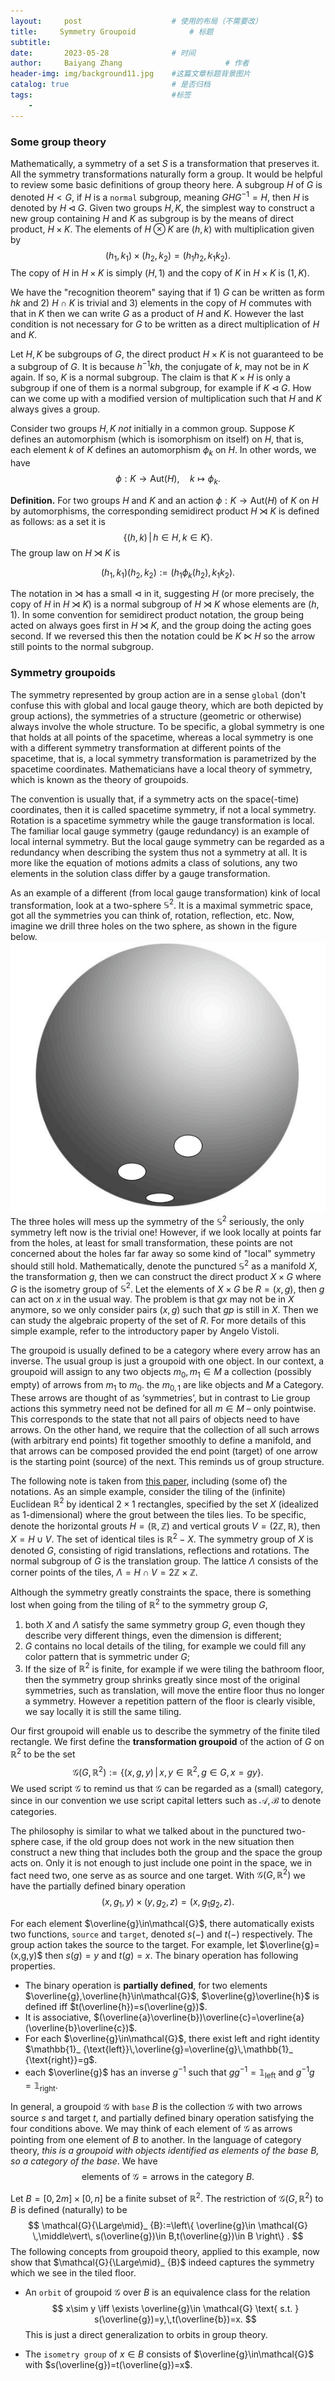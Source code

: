 ```yaml
---
layout:     post   				    # 使用的布局（不需要改）
title:     Symmetry Groupoid			# 标题 
subtitle:   
date:       2023-05-28 				# 时间
author:     Baiyang Zhang 						# 作者
header-img: img/background11.jpg 	#这篇文章标题背景图片
catalog: true 						# 是否归档
tags:								#标签
    - 
---
```


### Some group theory 

Mathematically, a symmetry of a set $S$ is a transformation that preserves it. All the symmetry transformations naturally form a group. It would be helpful to review some basic definitions of group theory here. A subgroup $H$ of $G$ is denoted $H<G$, if $H$ is a `normal` subgroup, meaning $GHG^{-1}=H$, then $H$ is denoted by $H\lhd G$. Given two groups $H,K$, the simplest way to construct a new group containing $H$ and $K$ as subgroup is by the means of direct product, $H\times K$. The elements of $H\otimes K$ are $(h,k)$ with multiplication given by
$$(h_ {1},k_ {1})\times(h_ {2},k_ {2})=(h_ {1}h_ {2},k_ {1}k_ {2}).$$
The copy of $H$ in $H\times K$ is simply $(H,1)$ and the copy of $K$ in $H\times K$ is $(1,K)$. 

We have the "recognition theorem" saying that if 1) $G$ can be written as form $hk$ and 2) $H\cap K$ is trivial and 3) elements in the copy of $H$ commutes with that in $K$ then we can write $G$ as a product of $H$ and $K$. However the last condition is not necessary for $G$ to be written as a direct multiplication of $H$ and $K$. 

Let $H,K$ be subgroups of $G$, the direct product $H\times K$ is not guaranteed to be a subgroup of $G$. It is because $h^{-1}kh$, the conjugate of $k$, may not be in $K$ again. If so, $K$ is a normal subgroup. The claim is that $K\times H$ is only a subgroup if one of them is a normal subgroup, for example if $K\lhd G$. How can we come up with a modified version of multiplication such that $H$ and $K$ always gives a group. 

Consider two groups $H,K$ *not* initially in a common group. Suppose $K$ defines an automorphism (which is isomorphism on itself) on $H$, that is, each element $k$ of $K$ defines an automorphism $\phi_ {k}$ on $H$. In other words, we have 
$$
\phi: K\to \text{Aut}(H),\quad k\mapsto \phi_ {k}.
$$

**Definition.** For two groups $H$ and $K$ and an action $\phi: K\to \text{Aut}(H)$ of $K$ on $H$ by automorphisms, the corresponding semidirect product $H\rtimes K$ is defined as follows: as a set it is 
$$
\left\{ (h,k) \,\middle\vert\, h\in H,k\in K \right\}.
$$
The group law on $H\rtimes K$ is

$$
(h_ {1},k_ {1})(h_ {2},k_ {2}):=(h_ {1}\phi_ {k}(h_ {2}),k_ {1}k_ {2}).
$$

The notation in $\rtimes$ has a small $\lhd$ in it, suggesting $H$ (or more precisely, the copy of $H$ in $H\rtimes K$) is a normal subgroup of $H\rtimes K$ whose elements are $(h,1)$. In some convention for semidirect product notation, the group being acted on always goes first in $H\rtimes K$, and the group doing the acting goes second. If we reversed this then the notation could be $K\ltimes H$ so the arrow still points to the normal subgroup.

### Symmetry groupoids

The symmetry represented by group action are in a sense `global` (don't confuse this with global and local gauge theory, which are both depicted by group actions), the symmetries of a structure (geometric or otherwise) always involve the whole structure. To be specific, a global symmetry is one that holds at all points of the spacetime, whereas a local symmetry is one with a different symmetry transformation at different points of the spacetime, that is, a local symmetry transformation is parametrized by the spacetime coordinates. Mathematicians have a local theory of symmetry, which is known as the theory of groupoids. 

The convention is usually that, if a symmetry acts on the space(-time) coordinates, then it is called spacetime symmetry, if not a local symmetry. Rotation is a spacetime symmetry while the gauge transformation is local. The familiar local gauge symmetry (gauge redundancy) is an example of local internal symmetry. But the local gauge symmetry can be regarded as a redundancy when describing the system thus not a symmetry at all. It is more like the equation of motions admits a class of solutions, any two elements in the solution class differ by a gauge transformation.

As an example of a different (from local gauge transformation) kink of local transformation, look at a two-sphere $\mathbb{S}^{2}$.  It is a maximal symmetric space, got all the symmetries you can think of, rotation, reflection, etc. Now, imagine we drill three holes on the two sphere, as shown in the figure below.
![](/img/3holes.png)
The three holes will mess up the symmetry of the $\mathbb{S}^{2}$ seriously, the only symmetry left now is the trivial one! However, if we look locally at points far from the holes, at least for small transformation, these points are not concerned about the holes far far away so some kind of "local" symmetry should still hold. Mathematically, denote the punctured $\mathbb{S}^{2}$ as a manifold $X$, the transformation $g$, then we can construct the direct product $X\times G$ where $G$ is the isometry group of $\mathbb{S}^{2}$. Let the elements of $X\times G$ be $R=(x,g)$, then $g$ can act on $x$ in the usual way. The problem is that $gx$ may not be in $X$ anymore, so we only consider pairs $(x,g)$ such that $gp$ is still in $X$. Then we can study the algebraic property of the set of $R$. For more details of this simple example, refer to the introductory paper by Angelo Vistoli.

The groupoid is usually defined to be a category where every arrow has an inverse. The usual group is just a groupoid with one object. In our context, a groupoid will assign to any two objects $m_ {0}, m_ {1} ∈ M$ a collection (possibly empty) of arrows from $m_ {1}$ to $m_ {0}$. the $m_ {0,1}$ are like objects and $M$ a Category. These arrows are thought of as ‘symmetries’, but in contrast to Lie group actions this symmetry need not be defined for all $m\in M$ – only pointwise. This corresponds to the state that not all pairs of objects need to have arrows. On the other hand, we require that the collection of all such arrows (with arbitrary end points) fit together smoothly to define a manifold, and that arrows can be composed provided the end point (target) of one arrow is the starting point (source) of the next. This reminds us of group structure.

The following note is taken from [this paper](https://www.ams.org/notices/199607/weinstein.pdf), including (some of) the notations. As an simple example, consider the tiling of the (infinite) Euclidean $\mathbb{R}^{2}$ by identical $2\times 1$ rectangles, specified by the set $X$ (idealized as 1-dimensional) where the grout between the tiles lies. To be specific, denote the horizontal grouts $H=(\mathbb{R},\mathbb{Z})$ and vertical grouts $V=(2\mathbb{Z},\mathbb{R})$, then $X=H\cup V$. The set of identical tiles is $\mathbb{R}^{2}-X$. The symmetry group of $X$ is denoted $G$, consisting of rigid translations, reflections and rotations. The normal subgroup of $G$ is the translation group. The lattice $\Lambda$ consists of the corner points of the tiles, $\Lambda=H\cap V=2\mathbb{Z}\times\mathbb{Z}$. 

Although the symmetry greatly constraints the space, there is something lost when going from the tiling of $\mathbb{R}^{2}$ to the symmetry group $G$, 
1. both $X$ and $\Lambda$ satisfy the same symmetry group $G$, even though they describe very different things, even the dimension is different;
2. $G$ contains no local details of the tiling, for example we could fill any color pattern that is symmetric under $G$;
3. If the size of $\mathbb{R}^{2}$ is finite, for example if we were tiling the bathroom floor, then the symmetry group shrinks greatly since most of the original symmetries, such as translation, will move the entire floor thus no longer a symmetry. However a repetition pattern of the floor is clearly visible, we say locally it is still the same tiling. 

Our first groupoid will enable us to describe the symmetry of the finite tiled rectangle. We first define the **transformation groupoid** of the action of $G$ on $\mathbb{R}^{2}$ to be the set 
$$
\mathcal{G}(G,\mathbb{R}^{2}):= \left\{ (x,g,y) \,\middle\vert\, x,y\in \mathbb{R}^{2},g\in G,x=gy \right\} .
$$
We used script $\mathcal{G}$ to remind us that $\mathcal{G}$ can be regarded as a (small) category, since in our convention we use script capital letters such as $\mathcal{A},\mathcal{B}$ to denote categories. 

The philosophy is similar to what we talked about in the punctured two-sphere case, if the old group does not work in the new situation then construct a new thing that includes both the group and the space the group acts on. Only it is not enough to just include one point in the space, we in fact need two, one serve as as source and one target. With $\mathcal{G}(G,\mathbb{R}^{2})$ we have the partially defined binary operation 
$$
(x,g_ {1},y)\times (y,g_ {2},z) = (x,g_ {1}g_ {2},z).
$$

For each element $\overline{g}\in\mathcal{G}$, there automatically exists two functions, `source` and `target`, denoted $s(-)$ and $t(-)$ respectively. The group action takes the source to the target. For example, let $\overline{g}=(x,g,y)$ then $s(g)=y$ and $t(g) = x$. The binary operation has following properties.

- The binary operation is **partially defined**, for two elements $\overline{g},\overline{h}\in\mathcal{G}$, $\overline{g}\overline{h}$ is defined iff $t(\overline{h})=s(\overline{g})$. 
- It is associative, $(\overline{a}\overline{b})\overline{c}=\overline{a}(\overline{b}\overline{c})$.
- For each $\overline{g}\in\mathcal{G}$, there exist left and right identity $\mathbb{1}_ {\text{left}}\,\overline{g}=\overline{g}\,\mathbb{1}_ {\text{right}}=g$. 
- each $\overline{g}$ has an inverse $g^{-1}$ such that $g g^{-1}=\mathbb{1}_ {\text{left}}$ and $g^{-1}g=\mathbb{1}_ {\text{right}}$.

In general, a groupoid $\mathcal{G}$ with `base` $B$ is the collection $\mathcal{G}$ with two arrows source $s$ and target $t$, and partially defined binary operation satisfying the four conditions above. We may think of each element of $\mathcal{G}$ as arrows pointing from one element of $B$ to another. In the language of category theory, *this is a groupoid with objects identified as elements of the base $B$, so a category of the base*. We have 
$$
\text{elements of }\mathcal{G} = \text{arrows in the category }B.
$$

Let $B=[0,2m]\times[0,n]$ be a finite subset of $\mathbb{R}^{2}$. The restriction of $\mathcal{G}(G,\mathbb{R}^{2})$ to $B$ is defined (naturally) to be
$$
\mathcal{G}{\Large\mid}_ {B}:=\left\{ \overline{g}\in \mathcal{G} \,\middle\vert\, s(\overline{g})\in B,t(\overline{g})\in B \right\}  .
$$
The following concepts from groupoid theory, applied to this example, now show that $\mathcal{G}{\Large\mid}_ {B}$ indeed captures the symmetry which we see in the tiled floor.

- An `orbit` of groupoid $\mathcal{G}$ over $B$ is an equivalence class for the relation
$$
x\sim y \iff \exists \overline{g}\in \mathcal{G} \text{ s.t. } s(\overline{g})=y,\,t(\overline{b})=x.
$$
This is just a direct generalization to orbits in group theory.

- The `isometry group` of $x\in B$ consists of $\overline{g}\in\mathcal{G}$ with $s(\overline{g})=t(\overline{g})=x$. 

